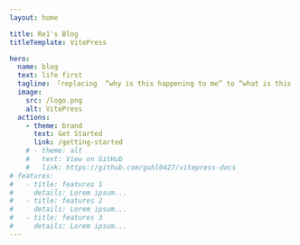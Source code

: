 ```yaml
---
layout: home

title: Re1's Blog
titleTemplate: VitePress

hero:
  name: blog
  text: life first
  tagline: 「replacing  “why is this happening to me” to “what is this trying to teach me” and everything around me changed」
  image:
    src: /logo.png
    alt: VitePress
  actions:
    - theme: brand
      text: Get Started
      link: /getting-started
    # - theme: alt
    #   text: View on GitHub
    #   link: https://github.com/guhl0427/vitepress-docs
# features:
#   - title: features 1
#     details: Lorem ipsum...
#   - title: features 2
#     details: Lorem ipsum...
#   - title: features 3
#     details: Lorem ipsum...
---
```

